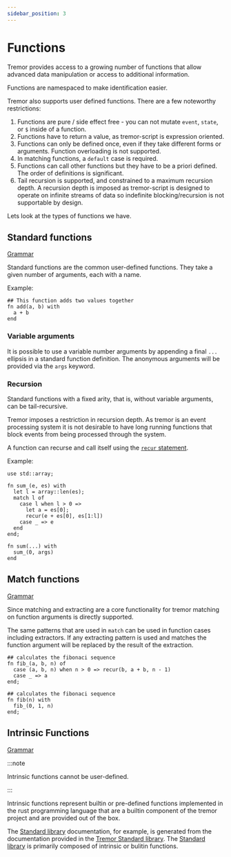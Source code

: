 ```yaml
---
sidebar_position: 3
---
```


# Functions

Tremor provides access to a growing number of functions that allow
advanced data manipulation or access to additional information.

Functions are namespaced to make identification easier.

Tremor also supports user defined functions. There are a few
noteworthy restrictions:

1. Functions are pure / side effect free - you can not mutate `event`, `state`,
   or `$` inside of a function.
2. Functions have to return a value, as tremor-script is expression oriented.
3. Functions can only be defined once, even if they take different forms or
   arguments. Function overloading is not supported.
4. In matching functions, a `default` case is required.
5. Functions can call other functions but they have to be a priori defined. The order of definitions is significant.
6. Tail recursion is supported, and constrained to a maximum recursion depth. A recursion depth is imposed as tremor-script is designed to operate on infinite streams of data so indefinite blocking/recursion is not supportable by design.

Lets look at the types of functions we have.

## Standard functions

[Grammar](./reference/script.md#rule-fndefn)

Standard functions are the common user-defined functions. They take a given number of arguments, each with
a name.

Example:

```tremor
## This function adds two values together
fn add(a, b) with
  a + b
end
```

### Variable arguments

It is possible to use a variable number arguments by appending a final `...` ellipsis in a standard
function definition. The anonymous arguments will be provided via the `args` keyword.

### Recursion

Standard functions with a fixed arity, that is, without variable arguments, can be tail-recursive.

Tremor imposes a restriction in recursion depth. As tremor is an event processing system
it is not desirable to have long running functions that block events from being processed
through the system.

A function can recurse and call itself using the [`recur` statement](./reference/script.md#rule-recur).

Example:

```tremor
use std::array;

fn sum_(e, es) with
  let l = array::len(es);
  match l of
    case l when l > 0 => 
      let a = es[0];
      recur(e + es[0], es[1:l])
    case _ => e
  end
end;

fn sum(...) with
  sum_(0, args)
end
```

## Match functions

[Grammar](./reference/script.md#rule-fndefn)

Since matching and extracting are a core functionality for tremor matching on
function arguments is directly supported.

The same patterns that are used in `match` can be used in function cases
including extractors. If any extracting pattern is used and matches the function
argument will be replaced by the result of the extraction.

```tremor
## calculates the fibonaci sequence
fn fib_(a, b, n) of
  case (a, b, n) when n > 0 => recur(b, a + b, n - 1)
  case _ => a
end;

## calculates the fibonaci sequence
fn fib(n) with
  fib_(0, 1, n)
end;
```

## Intrinsic Functions


[Grammar](./reference/script.md#rule-intrinsic)

:::note

Intrinsic functions cannot be user-defined.

:::

Intrinsic functions represent builtin or pre-defined functions implemented in the rust programming
language that are a builtin component of the tremor project and are provided out of the box.

The [Standard library] documentation, for example, is generated from the documentation
provided in the [Tremor Standard library](https://github.com/tremor-rs/tremor-runtime/tree/main/tremor-script/lib). The [Standard library] is primarily composed of intrinsic or bulitin
functions.

[Standard library]: ../reference/stdlib
